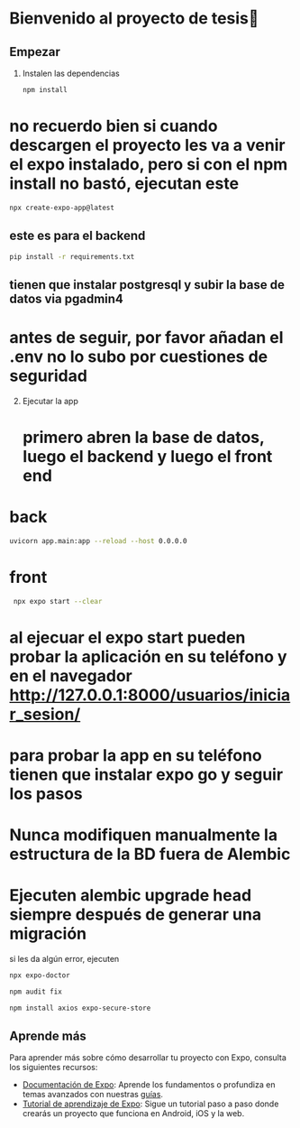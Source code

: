 #  Bienvenido al proyecto de tesis👋


## Empezar

1. Instalen las dependencias

   ```bash
   npm install
   ```

  # no recuerdo bien si cuando descargen el proyecto les va a venir el expo instalado, pero si con el npm install no bastó, ejecutan este
   ```bash
   npx create-expo-app@latest 
   ```

   ## este es para el backend
   ```bash
   pip install -r requirements.txt
   ```

   ## tienen que instalar postgresql y subir la base de datos via pgadmin4

   # antes de seguir, por favor añadan el .env no lo subo por cuestiones de seguridad


2. Ejecutar la app
   
   # primero abren la base de datos, luego el backend y luego el front end
   
  # back
   ```bash
   uvicorn app.main:app --reload --host 0.0.0.0 
   ```
   # front
   ```bash
    npx expo start --clear 
   ```

   # al ejecuar el expo start pueden probar la aplicación en su teléfono y en el navegador http://127.0.0.1:8000/usuarios/iniciar_sesion/
   # para probar la app en su teléfono tienen que instalar expo go y seguir los pasos
   # Nunca modifiquen manualmente la estructura de la BD fuera de Alembic
   # Ejecuten alembic upgrade head siempre después de generar una migración
   


si les da algún error, ejecuten    
   ```bash
   npx expo-doctor   
   ```
   ```bash
   npm audit fix
   ```
   ```bash
   npm install axios expo-secure-store   
   ```

## Aprende más

Para aprender más sobre cómo desarrollar tu proyecto con Expo, consulta los siguientes recursos:
- [Documentación de Expo](https://docs.expo.dev/): Aprende los fundamentos o profundiza en temas avanzados con nuestras [guías](https://docs.expo.dev/guides).
- [Tutorial de aprendizaje de Expo](https://docs.expo.dev/tutorial/introduction/): Sigue un tutorial paso a paso donde crearás un proyecto que funciona en Android, iOS y la web.